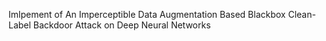 Imlpement of An Imperceptible Data Augmentation Based Blackbox Clean-Label Backdoor Attack on Deep Neural Networks
